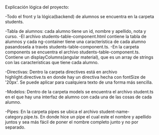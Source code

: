 Explicación lógica del proyecto: 

-Todo el front y la lógica(backend) de alumnos se encuentra en la carpeta students.

-Tabla de alumnos: cada alumno tiene un id, nombre y apellido, nota y curso. 
-El archivo students-table-component.html contiene la tabla de alumnos y cada ng-container tiene una característica de cada alumno pasandosela a través students-table-component.ts.
-En la carpeta components se encuentra el archivo students-table-component.ts. Contiene un displayColumns(angular material), que es un array de strings con las características que tiene cada alumno. 


-Directivas: Dentro la carpeta directives está en archivo highlight.directive.ts en donde hay un directiva hecha con fontSize de '20px'. Se puede aplicar para cualquiera texto de una forma más sencilla.

-Modelos: Dentro de la carpeta models se encuentra el archivo student.ts en el que hay una interfaz de alumno con cada una de las cosas de cada alumno.

-Pipes: En la carpeta pipes se ubica el archivo student-name-category.pipe.ts. En donde hice un pipe el cual este el nombre y apellido juntos y sea más fácil de poner el nombre completo junto y no por separado.